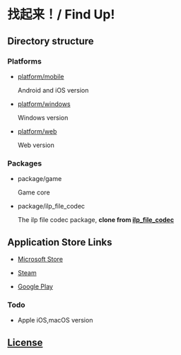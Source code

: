 # 找起来！/ Find Up!

## Directory structure

### Platforms

* [platform/mobile](./platform/mobile)

  Android and iOS version

* [platform/windows](./platform/windows)

  Windows version

* [platform/web](./platform/web)

  Web version

### Packages

* package/game

  Game core

* package/ilp_file_codec

  The ilp file codec package, **clone from [ilp_file_codec](https://github.com/whimsy-ai/ilp_file_codec)**

## Application Store Links

* [Microsoft Store](https://www.microsoft.com/store/productid/9N99R98Z0QR3)

* [Steam](https://store.steampowered.com/app/2550370)

* [Google Play](https://play.google.com/store/apps/details?id=whimsy_ai.find_up)

### Todo

* Apple iOS,macOS version

## [License](./LICENSE)